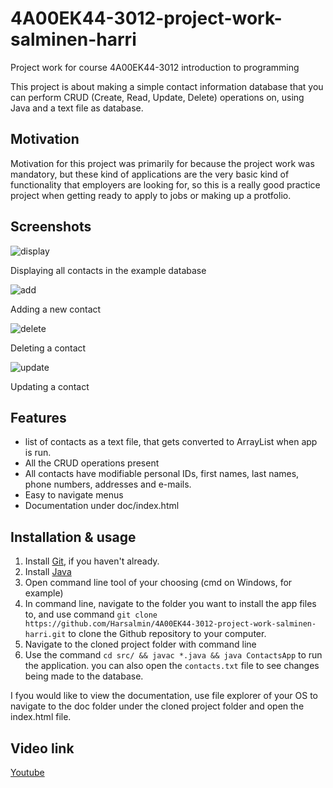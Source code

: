 # 4A00EK44-3012-project-work-salminen-harri
Project work for course 4A00EK44-3012 introduction to programming

This project is about making a simple contact information database that you 
can perform CRUD (Create, Read, Update, Delete) operations on, using Java and 
a text file as database.

## Motivation

Motivation for this project was primarily for because the project work was 
mandatory, but these kind of applications are the very basic kind of 
functionality that employers are looking for, so this is a really good 
practice project when getting ready to apply to jobs or making up a 
protfolio.

## Screenshots

![display](https://user-images.githubusercontent.com/94055386/208159667-c69d4f76-e7bc-4584-9382-5790db4f7b5f.png)

Displaying all contacts in the example database

![add](https://user-images.githubusercontent.com/94055386/208159816-2c27aef1-d58d-47ed-abe7-e427628956d9.png)

Adding a new contact

![delete](https://user-images.githubusercontent.com/94055386/208159863-c9fa1ca3-cb6c-49c6-9ad3-3af39032295a.png)

Deleting a contact

![update](https://user-images.githubusercontent.com/94055386/208159894-34b80cd6-2090-428a-bece-e5a0ccf6f528.png)

Updating a contact

## Features

- list of contacts as a text file, that gets converted to ArrayList when app
is run.
- All the CRUD operations present
- All contacts have modifiable personal IDs, first names, last names, phone 
numbers, addresses and e-mails.
- Easy to navigate menus
- Documentation under doc/index.html

## Installation & usage

1. Install [Git](https://git-scm.com/), if you haven't already.
2. Install [Java](https://adoptium.net/en-GB/temurin/releases/?version=17)
2. Open command line tool of your choosing (cmd on Windows, for example)
3. In command line, navigate to the folder you want to install the app files 
to, and use command 
`git clone https://github.com/Harsalmin/4A00EK44-3012-project-work-salminen-harri.git`
to clone the Github repository to your computer.
4. Navigate to the cloned project folder with command line
5. Use the command `cd src/ && javac *.java && java ContactsApp` to run the 
application. you can also open the `contacts.txt` file to see changes being 
made to the database.

I fyou would like to view the documentation, use file explorer of your OS to 
navigate to the doc folder under the cloned project folder and open the 
index.html file.

## Video link

[Youtube](https://youtu.be/IrHhEE2dKhA)
